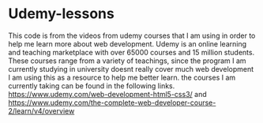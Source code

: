 # Udemy-lessons
This code is from the videos from udemy courses that I am using in order to help me learn more about web development. Udemy is an online learning and teaching marketplace with over 65000 courses and 15 million students. These courses range from a variety of teachings, since the program I am currently studying in university doesnt really cover much web development I am using this as a resource to help me better learn. the courses I am currently taking can be found in the following links. https://www.udemy.com/web-development-html5-css3/ and https://www.udemy.com/the-complete-web-developer-course-2/learn/v4/overview
